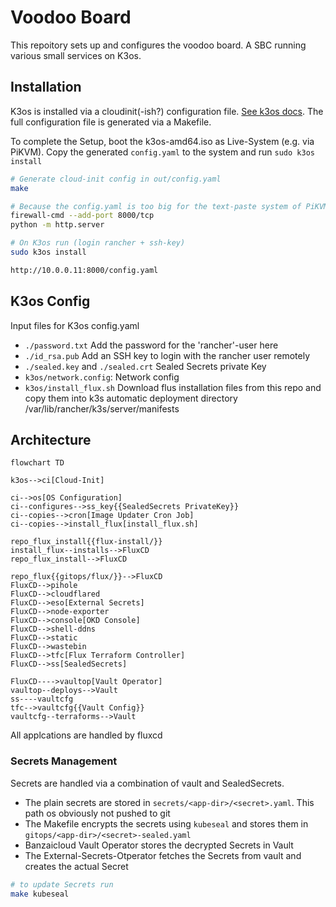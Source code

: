 # Voodoo Board

This repoitory sets up and configures the voodoo board. A SBC running various small services on K3os.

## Installation

K3os is installed via a cloudinit(-ish?) configuration file. [See k3os docs](https://github.com/rancher/k3os/blob/master/README.md#configuration). The full configuration file is generated via a Makefile.

To complete the Setup, boot the k3os-amd64.iso as Live-System (e.g. via PiKVM). Copy the generated `config.yaml` to the system and run `sudo k3os install`

```bash
# Generate cloud-init config in out/config.yaml
make

# Because the config.yaml is too big for the text-paste system of PiKVM, you can host it on a HTTP server
firewall-cmd --add-port 8000/tcp
python -m http.server

# On K3os run (login rancher + ssh-key)
sudo k3os install

http://10.0.0.11:8000/config.yaml
```

## K3os Config

Input files for K3os config.yaml
* `./password.txt` Add the password for the 'rancher'-user here
* `./id_rsa.pub` Add an SSH key to login with the rancher user remotely
* `./sealed.key` and `./sealed.crt` Sealed Secrets private Key
* `k3os/network.config`: Network config
* `k3os/install_flux.sh` Download flus installation files from this repo and copy them into k3s automatic deployment directory /var/lib/rancher/k3s/server/manifests

## Architecture

```mermaid
flowchart TD

k3os-->ci[Cloud-Init]

ci-->os[OS Configuration]
ci--configures-->ss_key{{SealedSecrets PrivateKey}}
ci--copies-->cron[Image Updater Cron Job]
ci--copies-->install_flux[install_flux.sh]

repo_flux_install{{flux-install/}}
install_flux--installs-->FluxCD
repo_flux_install-->FluxCD

repo_flux{{gitops/flux/}}-->FluxCD
FluxCD-->pihole
FluxCD-->cloudflared
FluxCD-->eso[External Secrets]
FluxCD-->node-exporter
FluxCD-->console[OKD Console]
FluxCD-->shell-ddns
FluxCD-->static
FluxCD-->wastebin
FluxCD-->tfc[Flux Terraform Controller]
FluxCD-->ss[SealedSecrets]

FluxCD---->vaultop[Vault Operator]
vaultop--deploys-->Vault
ss----vaultcfg
tfc-->vaultcfg{{Vault Config}}
vaultcfg--terraforms-->Vault

```
All applcations are handled by fluxcd

### Secrets Management
Secrets are handled via a combination of vault and SealedSecrets.

* The plain secrets are stored in `secrets/<app-dir>/<secret>.yaml`. This path os obviously not pushed to git
* The Makefile encrypts the secrets using `kubeseal` and stores them in `gitops/<app-dir>/<secret>-sealed.yaml`
* Banzaicloud Vault Operator stores the decrypted Secrets in Vault
* The External-Secrets-Otperator fetches the Secrets from vault and creates the actual Secret

```bash
# to update Secrets run
make kubeseal
```


